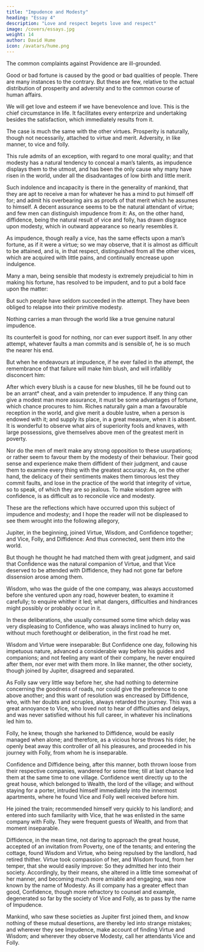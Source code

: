 ```yaml
---
title: "Impudence and Modesty"
heading: "Essay 4"
description: "Love and respect begets love and respect"
image: /covers/essays.jpg
weight: 14
author: David Hume
icon: /avatars/hume.png
---
```




The common complaints against Providence are ill-grounded. 

Good or bad fortune is caused by the good or bad qualities of people. There are many instances to the contrary. But these are few, relative to the actual distribution of prosperity and adversity and to the common course of human affairs.

We will get love and esteem if we have benevolence and love. This is the chief circumstance in life. It facilitates every enterprize and undertaking besides the satisfaction, which immediately results from it. 

The case is much the same with the other virtues. Prosperity is naturally, though not necessarily, attached to virtue and merit. Adversity, in like manner, to vice and folly.

This rule admits of an exception, with regard to one moral quality; and that modesty has a natural tendency to conceal a man’s talents, as impudence displays them to the utmost, and has been the only cause why many have risen in the world, under all the disadvantages of low birth and little merit. 

Such indolence and incapacity is there in the generality of mankind, that they are apt to receive a man for whatever he has a mind to put himself off for; and admit his overbearing airs as proofs of that merit which he assumes to himself. A decent assurance seems to be the natural attendant of virtue; and few men can distinguish impudence from it: As, on the other hand, diffidence, being the natural result of vice and folly, has drawn disgrace upon modesty, which in outward appearance so nearly resembles it.

As impudence, though really a vice, has the same effects upon a man’s fortune, as if it were a virtue; so we may observe, that it is almost as difficult to be attained, and is, in that respect, distinguished from all the other vices, which are acquired with little pains, and continually encrease upon indulgence.

Many a man, being sensible that modesty is extremely prejudicial to him in making his fortune, has resolved to be impudent, and to put a bold face upon the matter: 

But such people have seldom succeeded in the attempt. They have been obliged to relapse into their primitive modesty. 

Nothing carries a man through the world like a true genuine natural impudence.

Its counterfeit is good for nothing, nor can ever support itself. In any other attempt, whatever faults a man commits and is sensible of, he is so much the nearer his end. 

But when he endeavours at impudence, if he ever failed in the attempt, the remembrance of that failure will make him blush, and will infallibly disconcert him: 

After which every blush is a cause for new blushes, till he be found out to be an arrant° cheat, and a vain pretender to impudence.
If any thing can give a modest man more assurance, it must be some advantages of fortune, which chance procures to him. Riches naturally gain a man a favourable reception in the world, and give merit a double lustre, when a person is endowed with it; and supply its place, in a great measure, when it is absent. It is wonderful to observe what airs of superiority fools and knaves, with large possessions, give themselves above men of the greatest merit in poverty. 

Nor do the men of merit make any strong opposition to these usurpations; or rather seem to favour them by the modesty of their behaviour. Their good sense and experience make them diffident of their judgment, and cause them to examine every thing with the greatest accuracy: As, on the other hand, the delicacy of their sentiments makes them timorous lest they commit faults, and lose in the practice of the world that integrity of virtue, so to speak, of which they are so jealous. To make wisdom agree with confidence, is as difficult as to reconcile vice and modesty.

These are the reflections which have occurred upon this subject of impudence and modesty; and I hope the reader will not be displeased to see them wrought into the following allegory,

Jupiter, in the beginning, joined Virtue, Wisdom, and Confidence together; and Vice, Folly, and Diffidence: And thus connected, sent them into the world. 

But though he thought he had matched them with great judgment, and said that Confidence was the natural companion of Virtue, and that Vice deserved to be attended with Diffidence, they had not gone far before dissension arose among them. 

Wisdom, who was the guide of the one company, was always accustomed before she ventured upon any road, however beaten, to examine it carefully; to enquire whither it led; what dangers, difficulties and hindrances might possibly or probably occur in it. 

In these deliberations, she usually consumed some time which delay was very displeasing to Confidence, who was always inclined to hurry on, without much forethought or deliberation, in the first road he met. 

Wisdom and Virtue were inseparable: But Confidence one day, following his impetuous nature, advanced a considerable way before his guides and companions; and not feeling any want of their company, he never enquired after them, nor ever met with them more. In like manner, the other society, though joined by Jupiter, disagreed and separated. 

As Folly saw very little way before her, she had nothing to determine concerning the goodness of roads, nor could give the preference to one above another; and this want of resolution was encreased by Diffidence, who, with her doubts and scruples, always retarded the journey. This was a great annoyance to Vice, who loved not to hear of difficulties and delays, and was never satisfied without his full career, in whatever his inclinations led him to. 

Folly, he knew, though she harkened to Diffidence, would be easily managed when alone; and therefore, as a vicious horse throws his rider, he openly beat away this controller of all his pleasures, and proceeded in his journey with Folly, from whom he is inseparable. 

Confidence and Diffidence being, after this manner, both thrown loose from their respective companies, wandered for some time; till at last chance led them at the same time to one village. Confidence went directly up to the great house, which belonged to Wealth, the lord of the village; and without staying for a porter, intruded himself immediately into the innermost apartments, where he found Vice and Folly well received before him. 

He joined the train; recommended himself very quickly to his landlord; and entered into such familiarity with Vice, that he was enlisted in the same company with Folly. They were frequent guests of Wealth, and from that moment inseparable. 

Diffidence, in the mean time, not daring to approach the great house, accepted of an invitation from Poverty, one of the tenants; and entering the cottage, found Wisdom and Virtue, who being repulsed by the landlord, had retired thither. Virtue took compassion of her, and Wisdom found, from her temper, that she would easily improve: So they admitted her into their society. Accordingly, by their means, she altered in a little time somewhat of her manner, and becoming much more amiable and engaging, was now known by the name of Modesty. As ill company has a greater effect than good, Confidence, though more refractory to counsel and example, degenerated so far by the society of Vice and Folly, as to pass by the name of Impudence. 

Mankind, who saw these societies as Jupiter first joined them, and know nothing of these mutual desertions, are thereby led into strange mistakes; and wherever they see Impudence, make account of finding Virtue and Wisdom; and wherever they observe Modesty, call her attendants Vice and Folly.